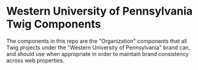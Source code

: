 # Western University of Pennsylvania Twig Components

The components in this repo are the "Organization" components that all Twig projects under the "Western University of Pennsylvania" brand can, and should use when appropriate in order to maintain brand consistency across web properties.
